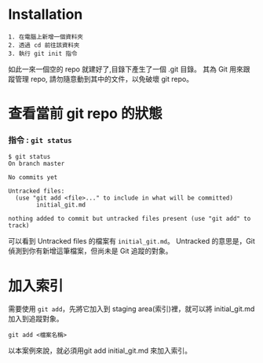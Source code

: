**Installation**
===
```
1. 在電腦上新增一個資料夾
2. 透過 cd 前往該資料夾
3. 執行 git init 指令
```
如此一來一個空的 repo 就建好了,目錄下產生了一個 .git 目錄。
其為 Git 用來跟蹤管理 repo, 請勿隨意動到其中的文件，以免破壞 git repo。  

**查看當前 git repo 的狀態**
===
### 指令 : `git status`
```
$ git status
On branch master

No commits yet

Untracked files:
  (use "git add <file>..." to include in what will be committed)
        initial_git.md

nothing added to commit but untracked files present (use "git add" to track)
```
可以看到 Untracked files 的檔案有 `initial_git.md`。
Untracked 的意思是，Git 偵測到你有新增這筆檔案，但尚未是 Git 追蹤的對象。

**加入索引**
===
需要使用 `git add`，先將它加入到 staging area(索引)裡，就可以將 initial_git.md 加入到追蹤對象。
```
git add <檔案名稱>
```
以本案例來說，就必須用git add initial_git.md 來加入索引。
